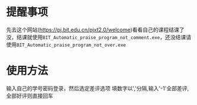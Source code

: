# 提醒事项
先去这个网站(https://pj.bit.edu.cn/pjxt2.0/welcome)看看自己的课程结课了没，结课就使用`BIT_Automatic_praise_program_not_comment.exe`，还没结课请使用`BIT_Automatic_praise_program_not_over.exe`
# 使用方法
输入自己的学号密码登录，然后选定差评选项
填数字以','分隔,输入'-1'全部差评,全部好评则直接回车
